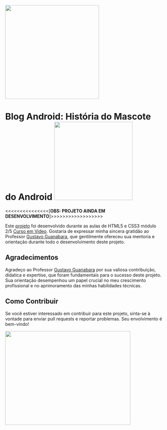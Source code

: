 <img src="https://github.com/emersonlucirio/Blog-Android/assets/112041088/59cd88df-d3a6-4b7b-a458-f139fc33fc02" width="300">

# Blog Android: História do Mascote do Android <img src="https://github.com/emersonlucirio/Blog-Android/assets/112041088/696426a4-7743-4054-a962-ae62cdb0e6b2"  width="250">

<<<<<<<<<<<<<<<[**OBS: PROJETO AINDA EM DESENVOLVIMENTO**]>>>>>>>>>>>>>>>>>>

Este [projeto](https://emersonlucirio.github.io/Blog-Android/) foi desenvolvido durante as aulas de HTML5 e CSS3 módulo 2/5 [Curso em Video](https://www.cursoemvideo.com/). Gostaria de expressar minha sincera gratidão ao Professor [Gustavo Guanabara](https://github.com/gustavoguanabara), que gentilmente ofereceu sua mentoria e orientação durante todo o desenvolvimento deste projeto.

## Agradecimentos

Agradeço ao Professor [Gustavo Guanabara](https://github.com/gustavoguanabara) por sua valiosa contribuição, didatica e expertise, que foram fundamentais para o sucesso deste projeto. Sua orientação desempenhou um papel crucial no meu crescimento profissional e no aprimoramento das minhas habilidades técnicas.

## Como Contribuir

Se você estiver interessado em contribuir para este projeto, sinta-se à vontade para enviar pull requests e reportar problemas. Seu envolvimento é bem-vindo!


<img src="https://github.com/emersonlucirio/Blog-Android/assets/112041088/9cbcc7f2-b326-4a03-92a1-f83e25963afd" width="400" height="300">
